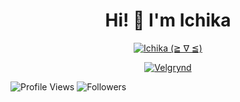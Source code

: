 <h1 align="center">Hi! 👋 I'm Ichika</h1>

<p align="center">
  <a href="https://t.me/ultimareall"><img src="http://readme-typing-svg.herokuapp.com?color=1C71FA&center=true&vCenter=true&multiline=false&lines=A+Noob+Coder+From+Indonesia.;Html%2C+Css%2C+Javascript.;Love+Money+and+Life+is+Needed." alt="Ichika (≧ ∇ ≦)">
</p>

<p align="center">
  <a href="https://t.me/ultimareall"><img src="https://telegra.ph/file/98f9c3d76cd4975de9db4.jpg" alt="Velgrynd"></a>
</p>

<p align="left">
  <img src="https://komarev.com/ghpvc/?username=ultimareall&color=blue&style=flat-square&label=Profile+Views" alt="Profile Views" /> <img src="https://img.shields.io/github/followers/ultimareall?label=Followers" style=" float:left, margin-right:10px" alt="Followers" />
</p>

